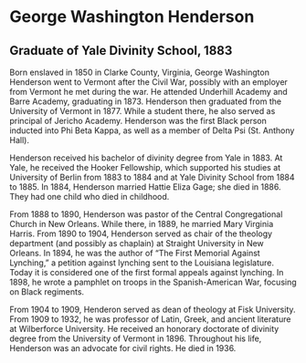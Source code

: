 # George Washington Henderson
## Graduate of Yale Divinity School, 1883
Born enslaved in 1850 in Clarke County, Virginia, George Washington Henderson went to Vermont after the Civil War, possibly with an employer from Vermont he met during the war. He attended Underhill Academy and Barre Academy, graduating in 1873. Henderson then graduated from the University of Vermont in 1877. While a student there, he also served as principal of Jericho Academy. Henderson was the first Black person inducted into Phi Beta Kappa, as well as a member of Delta Psi (St. Anthony Hall). 

Henderson received his bachelor of divinity degree from Yale in 1883. At Yale, he received the Hooker Fellowship, which supported his studies at University of Berlin from 1883 to 1884 and at Yale Divinity School from 1884 to 1885. In 1884, Henderson married Hattie Eliza Gage; she died in 1886. They had one child who died in childhood. 

From 1888 to 1890, Henderson was pastor of the Central Congregational Church in New Orleans. While there, in 1889, he married Mary Virginia Harris. From 1890 to 1904, Henderson served as chair of the theology department (and possibly as chaplain) at Straight University in New Orleans. In 1894, he was the author of “The First Memorial Against Lynching,” a petition against lynching sent to the Louisiana legislature. Today it is considered one of the first formal appeals against lynching. In 1898, he wrote a pamphlet on troops in the Spanish-American War, focusing on Black regiments. 

From 1904 to 1909, Henderon served as dean of theology at Fisk University. From 1909 to 1932, he was professor of Latin, Greek, and ancient literature at Wilberforce University. He received an honorary doctorate of divinity degree from the University of Vermont in 1896. Throughout his life, Henderson was an advocate for civil rights. He died in 1936.
